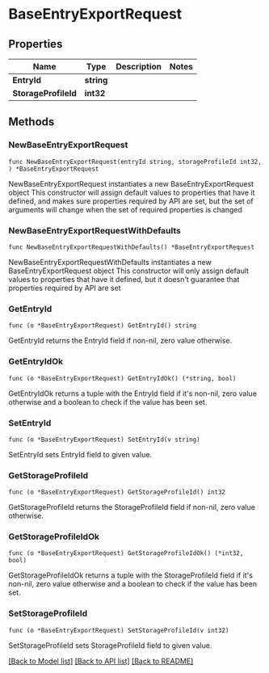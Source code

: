 # BaseEntryExportRequest

## Properties

Name | Type | Description | Notes
------------ | ------------- | ------------- | -------------
**EntryId** | **string** |  | 
**StorageProfileId** | **int32** |  | 

## Methods

### NewBaseEntryExportRequest

`func NewBaseEntryExportRequest(entryId string, storageProfileId int32, ) *BaseEntryExportRequest`

NewBaseEntryExportRequest instantiates a new BaseEntryExportRequest object
This constructor will assign default values to properties that have it defined,
and makes sure properties required by API are set, but the set of arguments
will change when the set of required properties is changed

### NewBaseEntryExportRequestWithDefaults

`func NewBaseEntryExportRequestWithDefaults() *BaseEntryExportRequest`

NewBaseEntryExportRequestWithDefaults instantiates a new BaseEntryExportRequest object
This constructor will only assign default values to properties that have it defined,
but it doesn't guarantee that properties required by API are set

### GetEntryId

`func (o *BaseEntryExportRequest) GetEntryId() string`

GetEntryId returns the EntryId field if non-nil, zero value otherwise.

### GetEntryIdOk

`func (o *BaseEntryExportRequest) GetEntryIdOk() (*string, bool)`

GetEntryIdOk returns a tuple with the EntryId field if it's non-nil, zero value otherwise
and a boolean to check if the value has been set.

### SetEntryId

`func (o *BaseEntryExportRequest) SetEntryId(v string)`

SetEntryId sets EntryId field to given value.


### GetStorageProfileId

`func (o *BaseEntryExportRequest) GetStorageProfileId() int32`

GetStorageProfileId returns the StorageProfileId field if non-nil, zero value otherwise.

### GetStorageProfileIdOk

`func (o *BaseEntryExportRequest) GetStorageProfileIdOk() (*int32, bool)`

GetStorageProfileIdOk returns a tuple with the StorageProfileId field if it's non-nil, zero value otherwise
and a boolean to check if the value has been set.

### SetStorageProfileId

`func (o *BaseEntryExportRequest) SetStorageProfileId(v int32)`

SetStorageProfileId sets StorageProfileId field to given value.



[[Back to Model list]](../README.md#documentation-for-models) [[Back to API list]](../README.md#documentation-for-api-endpoints) [[Back to README]](../README.md)


